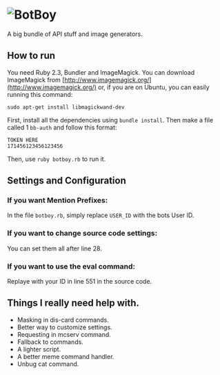 ![BotBoy](https://raw.github.com/SnazzyPine25/BotBoy/master/bb-logo.png)
============
A big bundle of API stuff and image generators.

## How to run
You need Ruby 2.3, Bundler and ImageMagick.
You can download ImageMagick from [http://www.imagemagick.org/](http://www.imagemagick.org/) or, if you are on Ubuntu, you can easily running this command:
```
sudo apt-get install libmagickwand-dev
```
First, install all the dependencies using `bundle install`. Then make a file called 1 `bb-auth` and follow this format:
```
TOKEN HERE
171456123456123456
```
Then, use `ruby botboy.rb` to run it.

## Settings and Configuration
### If you want Mention Prefixes:
In the file `botboy.rb`, simply replace `USER_ID` with the bots User ID.

### If you want to change source code settings:
You can set them all after line 28.

### If you want to use the eval command:
Replaye with your ID in line 551 in the source code.

## Things I really need help with.
  * Masking in dis-card commands.
  * Better way to customize settings.
  * Requesting in mcserv command.
  * Fallback to commands.
  * A lighter script.
  * A better meme command handler.
  * Unbug cat command.
